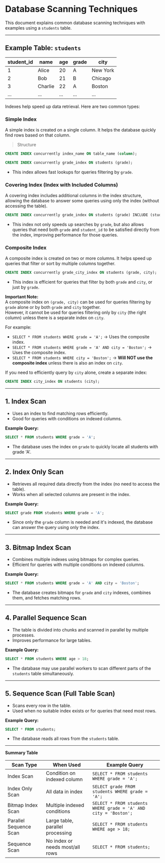 # Database Scanning Techniques

This document explains common database scanning techniques with examples using a `students` table.

---

## Example Table: `students`

| student_id | name     | age | grade | city      |
|------------|----------|-----|-------|-----------|
| 1          | Alice    | 20  | A     | New York  |
| 2          | Bob      | 21  | B     | Chicago   |
| 3          | Charlie  | 22  | A     | Boston    |
| ...        | ...      | ... | ...   | ...       |

Indexes help speed up data retrieval. Here are two common types:

### Simple Index
A simple index is created on a single column. It helps the database quickly find rows based on that column.

> Structure
```sql
CREATE INDEX concurrently index_name ON table_name (column);

```

```sql
CREATE INDEX concurrently grade_index ON students (grade);
```
- This index allows fast lookups for queries filtering by `grade`.

### Covering Index (Index with Included Columns)
A covering index includes additional columns in the index structure, allowing the database to answer some queries using only the index (without accessing the table).

```sql
CREATE INDEX concurrently grade_index ON students (grade) INCLUDE (student_id);
```
- This index not only speeds up searches by `grade`, but also allows queries that need both `grade` and `student_id` to be satisfied directly from the index, improving performance for those queries.

### Composite Index

A composite index is created on two or more columns. It helps speed up queries that filter or sort by multiple columns together.

```sql
CREATE INDEX concurrently grade_city_index ON students (grade, city);
```
- This index is efficient for queries that filter by both `grade` and `city`, or just by `grade`.

**Important Note:**  
A composite index on `(grade, city)` can be used for queries filtering by `grade` alone or by both `grade` and `city` together.  
However, it cannot be used for queries filtering only by `city` (the right column) unless there is a separate index on `city`.

For example:
- `SELECT * FROM students WHERE grade = 'A';` &rarr; Uses the composite index.
- `SELECT * FROM students WHERE grade = 'A' AND city = 'Boston';` &rarr; Uses the composite index.
- `SELECT * FROM students WHERE city = 'Boston';` &rarr; **Will NOT use the composite index** unless there is also an index on `city`.

If you need to efficiently query by `city` alone, create a separate index:
```sql
CREATE INDEX city_index ON students (city);
```

---

## 1. Index Scan

- Uses an index to find matching rows efficiently.
- Good for queries with conditions on indexed columns.

**Example Query:**
```sql
SELECT * FROM students WHERE grade = 'A';
```
- The database uses the index on `grade` to quickly locate all students with grade 'A'.

---

## 2. Index Only Scan

- Retrieves all required data directly from the index (no need to access the table).
- Works when all selected columns are present in the index.

**Example Query:**
```sql
SELECT grade FROM students WHERE grade = 'A';
```
- Since only the `grade` column is needed and it's indexed, the database can answer the query using only the index.

---

## 3. Bitmap Index Scan

- Combines multiple indexes using bitmaps for complex queries.
- Efficient for queries with multiple conditions on indexed columns.

**Example Query:**
```sql
SELECT * FROM students WHERE grade = 'A' AND city = 'Boston';
```
- The database creates bitmaps for `grade` and `city` indexes, combines them, and fetches matching rows.

---

## 4. Parallel Sequence Scan

- The table is divided into chunks and scanned in parallel by multiple processes.
- Improves performance for large tables.

**Example Query:**
```sql
SELECT * FROM students WHERE age > 18;
```
- The database may use parallel workers to scan different parts of the `students` table simultaneously.

---

## 5. Sequence Scan (Full Table Scan)

- Scans every row in the table.
- Used when no suitable index exists or for queries that need most rows.

**Example Query:**
```sql
SELECT * FROM students;
```
- The database reads all rows from the `students` table.

---

**Summary Table**

| Scan Type             | When Used                                  | Example Query                                 |
|-----------------------|--------------------------------------------|-----------------------------------------------|
| Index Scan            | Condition on indexed column                | `SELECT * FROM students WHERE grade = 'A';`   |
| Index Only Scan       | All data in index                          | `SELECT grade FROM students WHERE grade = 'A';`|
| Bitmap Index Scan     | Multiple indexed conditions                | `SELECT * FROM students WHERE grade = 'A' AND city = 'Boston';` |
| Parallel Sequence Scan| Large table, parallel processing           | `SELECT * FROM students WHERE age > 18;`      |
| Sequence Scan         | No index or needs most/all rows            | `SELECT * FROM students;`                     |